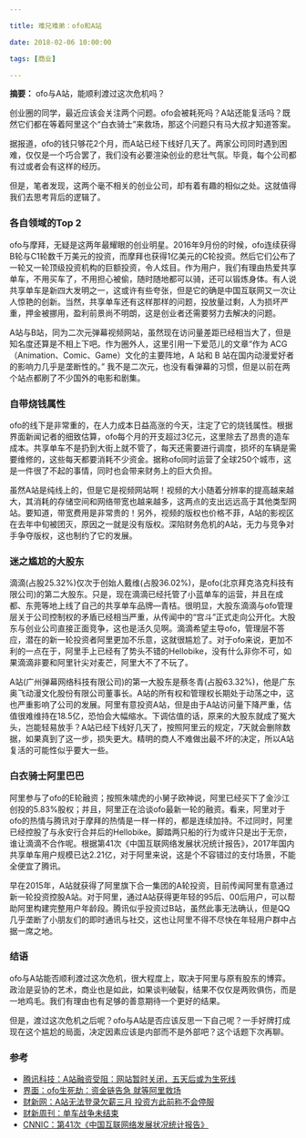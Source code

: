 ```yaml
---

title: 难兄难弟：ofo和A站

date: 2018-02-06 10:00:00

tags: [商业]

---
```


**摘要：** ofo与A站，能顺利渡过这次危机吗？ 

<!-- more -->


创业圈的同学，最近应该会关注两个问题。ofo会被耗死吗？A站还能复活吗？既然它们都在等着阿里这个“白衣骑士”来救场，那这个问题只有马大叔才知道答案。

据报道，ofo的钱只够花2个月，而A站已经下线好几天了。两家公司同时遇到困难，仅仅是一个巧合罢了，我们没有必要渲染创业的悲壮气氛。毕竟，每个公司都有过或者会有这样的经历。

但是，笔者发现，这两个毫不相关的创业公司，却有着有趣的相似之处。这就值得我们去思考背后的逻辑了。

### 各自领域的Top 2

ofo与摩拜，无疑是这两年最耀眼的创业明星。2016年9月份的时候，ofo连续获得B轮与C1轮数千万美元的投资，而摩拜也获得1亿美元的C轮投资。然后它们公布了一轮又一轮顶级投资机构的巨额投资，令人炫目。作为用户，我们有理由热爱共享单车，不用买车了，不用担心被偷，随时随地都可以骑，还可以锻炼身体。有人说共享单车是新四大发明之一，这或许有些夸张，但是它的确是中国互联网又一次让人惊艳的创新。当然，共享单车还有这样那样的问题，投放量过剩，人为损坏严重，押金被挪用，盈利前景尚不明朗，这是创业者还需要努力去解决的问题。

A站与B站，同为二次元弹幕视频网站，虽然现在访问量差距已经相当大了，但是知名度还算是不相上下吧。作为圈外人，这里引用一下爱范儿的文章“作为 ACG（Animation、Comic、Game）文化的主要阵地，A 站和 B 站在国内动漫爱好者的影响力几乎是垄断性的。” 我不是二次元，也没有看弹幕的习惯，但是以前在两个站点都刷了不少国外的电影和剧集。

### 自带烧钱属性

ofo的线下是非常重的，在人力成本日益高涨的今天，注定了它的烧钱属性。根据界面新闻记者的细致估算，ofo每个月的开支超过3亿元，这里除去了昂贵的造车成本。共享单车不是扔到大街上就不管了，每天还需要进行调度，损坏的车辆是需要维修的，这些每天都要消耗不少资金。据称ofo同时运营了全球250个城市，这是一件很了不起的事情，同时也会带来财务上的巨大负担。

虽然A站是纯线上的，但是它是视频网站啊！视频的大小随着分辨率的提高越来越大，其消耗的存储空间和网络带宽也越来越多，这两点的支出远远高于其他类型网站。要知道，带宽费用是非常贵的！另外，视频的版权也价格不菲，A站的影视区在去年中旬被团灭，原因之一就是没有版权。深陷财务危机的A站，无力与竞争对手争夺版权，这也制约了它的发展。

### 迷之尴尬的大股东

滴滴(占股25.32%)仅次于创始人戴维(占股36.02%)，是ofo(北京拜克洛克科技有限公司)的第二大股东。只是，现在滴滴已经托管了小蓝单车的运营，并且在成都、东莞等地上线了自己的共享单车品牌—青桔。很明显，大股东滴滴与ofo管理层关于公司控制权的矛盾已经相当严重，从传闻中的“宫斗”正式走向公开化。大股东与创业公司直接正面竞争，这也是活久见啊。滴滴希望主导ofo，管理层不答应，潜在的新一轮投资者阿里更加不乐意，这就很尴尬了。对于ofo来说，更加不利的一点在于，阿里手上已经有了势头不错的Hellobike，没有什么非你不可，如果滴滴非要和阿里针尖对麦芒，阿里大不了不玩了。

A站(广州弹幕网络科技有限公司)的第一大股东是蔡冬青(占股63.32%)，他是广东奥飞动漫文化股份有限公司董事长。A站的所有权和管理权长期处于动荡之中，这也严重影响了公司的发展。阿里有意投资A站，但是由于A站访问量下降严重，估值很难维持在18.5亿，恐怕会大幅缩水。下调估值的话，原来的大股东就成了冤大头，岂能轻易放手？A站已经下线好几天了，按照阿里云的规定，7天就会删除数据，如果真到了这一步，损失更大。精明的商人不难做出最不坏的决定，所以A站复活的可能性似乎要大一些。

### 白衣骑士阿里巴巴

阿里参与了ofo的E轮融资；按照朱啸虎的小舅子欧神说，阿里已经买下了金沙江创投的5.83%股权；并且，阿里正在洽谈ofo最新一轮的融资。看来，阿里对于ofo的热情与腾讯对于摩拜的热情是一样一样的，都是连续加持。不过同时，阿里已经控股了与永安行合并后的Hellobike。脚踏两只船的行为或许只是出于无奈，谁让滴滴不合作呢。根据第41次《中国互联网络发展状况统计报告》，2017年国内共享单车用户规模已达2.21亿，对于阿里来说，这是个不容错过的支付场景，不能全便宜了腾讯。

早在2015年，A站就获得了阿里旗下合一集团的A轮投资，目前传闻阿里有意通过新一轮投资控股A站。对于阿里，通过A站获得更年轻的95后、00后用户，可以帮助阿里构建完整用户年龄段。腾讯似乎投资过B站，虽然此事无法确认，但是QQ几乎垄断了小朋友们的即时通讯与社交，这也让阿里不得不尽快在年轻用户群中占据一席之地。

### 结语

ofo与A站能否顺利渡过这次危机，很大程度上，取决于阿里与原有股东的博弈。政治是妥协的艺术，商业也是如此，如果谈判破裂，结果不仅仅是两败俱伤，而是一地鸡毛。我们有理由也有足够的善意期待一个更好的结果。

但是，渡过这次危机之后呢？ofo与A站是否应该反思一下自己呢？一手好牌打成现在这个尴尬的局面，决定因素应该是内部而不是外部吧？这个话题下次再聊。

### 参考

- [腾讯科技：A站融资受阻：网站暂时关闭，五天后或为生死线](http://tech.qq.com/a/20180202/018318.htm)
- [界面：ofo生死劫：资金链告急 就等阿里救场](http://www.jiemian.com/article/1919701.html)
- [财新网：A站无法登录欠薪三月 投资方此前称不会停服](http://companies.caixin.com/2018-02-02/101206453.html)
- [财新周刊：单车战争未结束](http://weekly.caixin.com/2017-12-15/101185603.html)
- [CNNIC：第41次《中国互联网络发展状况统计报告》](http://www.cac.gov.cn/2018-01/31/c_1122346138.htm)

